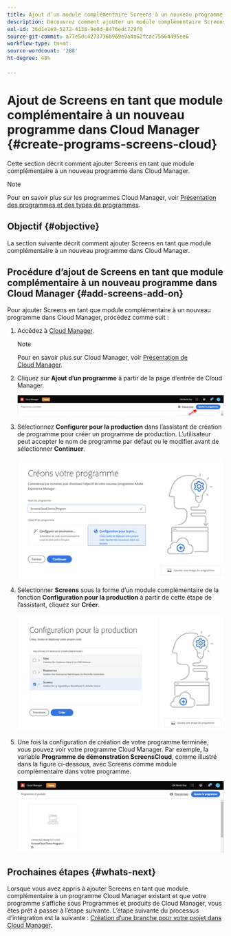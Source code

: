 ```yaml
---
title: Ajout d’un module complémentaire Screens à un nouveau programme dans Cloud Manager
description: Découvrez comment ajouter un module complémentaire Screens à un nouveau programme dans Cloud Manager for Screens as a Cloud Service.
exl-id: 36d1e1e9-5272-4138-9e0d-8476edc729f0
source-git-commit: a77e5dc4273736b969e9a4a62fcac75664495ee6
workflow-type: tm+mt
source-wordcount: '288'
ht-degree: 48%

---
```


# Ajout de Screens en tant que module complémentaire à un nouveau programme dans Cloud Manager {#create-programs-screens-cloud}

Cette section décrit comment ajouter Screens en tant que module complémentaire à un nouveau programme dans Cloud Manager.

>[!NOTE]
>Pour en savoir plus sur les programmes Cloud Manager, voir [Présentation des programmes et des types de programmes](https://experienceleague.adobe.com/docs/experience-manager-cloud-service/content/implementing/using-cloud-manager/programs/program-types.html?lang=fr).

## Objectif {#objective}

La section suivante décrit comment ajouter Screens en tant que module complémentaire à un nouveau programme dans Cloud Manager.

## Procédure d’ajout de Screens en tant que module complémentaire à un nouveau programme dans Cloud Manager {#add-screens-add-on}

Pour ajouter Screens en tant que module complémentaire à un nouveau programme dans Cloud Manager, procédez comme suit :

1. Accédez à [Cloud Manager](https://my.cloudmanager.adobe.com/).

   >[!NOTE]
   >Pour en savoir plus sur Cloud Manager, voir [Présentation de Cloud Manager](https://experienceleague.adobe.com/docs/experience-manager-cloud-service/content/onboarding/journey/cloud-manager.html?lang=fr).

1. Cliquez sur **Ajout d’un programme** à partir de la page d’entrée de Cloud Manager.

   ![image](/help/screens-cloud/assets/onboarding/onboard-screens-addon1.png)

1. Sélectionnez **Configurer pour la production** dans l’assistant de création de programme pour créer un programme de production. L’utilisateur peut accepter le nom de programme par défaut ou le modifier avant de sélectionner **Continuer**.

   ![image](/help/screens-cloud/assets/onboarding/onboard-screens-addon2.png)

1. Sélectionner **Screens** sous la forme d’un module complémentaire de la fonction **Configuration pour la production** à partir de cette étape de l’assistant, cliquez sur **Créer**.

   ![image](/help/screens-cloud/assets/onboarding/onboard-screens-addon3.png)

1. Une fois la configuration de création de votre programme terminée, vous pouvez voir votre programme Cloud Manager. Par exemple, la variable **Programme de démonstration ScreensCloud**, comme illustré dans la figure ci-dessous, avec Screens comme module complémentaire dans votre programme.

   ![image](/help/screens-cloud/assets/onboarding/onboard-screens-addon4.png)

## Prochaines étapes {#whats-next}

Lorsque vous avez appris à ajouter Screens en tant que module complémentaire à un programme Cloud Manager existant et que votre programme s’affiche sous Programmes et produits de Cloud Manager, vous êtes prêt à passer à l’étape suivante. L’étape suivante du processus d’intégration est la suivante : [Création d’une branche pour votre projet dans Cloud Manager](/help/screens-cloud/onboarding-screens-cloud/creating-a-branch.md).
